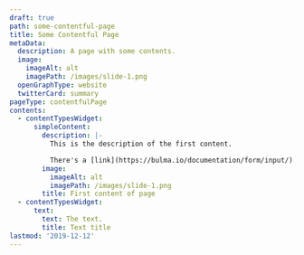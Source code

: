 ```yaml
---
draft: true
path: some-contentful-page
title: Some Contentful Page
metaData:
  description: A page with some contents.
  image:
    imageAlt: alt
    imagePath: /images/slide-1.png
  openGraphType: website
  twitterCard: summary
pageType: contentfulPage
contents:
  - contentTypesWidget:
      simpleContent:
        description: |-
          This is the description of the first content.

          There's a [link](https://bulma.io/documentation/form/input/).
        image:
          imageAlt: alt
          imagePath: /images/slide-1.png
        title: First content of page
  - contentTypesWidget:
      text:
        text: The text.
        title: Text title
lastmod: '2019-12-12'
---
```


